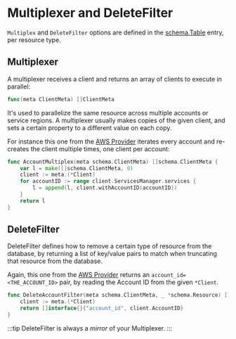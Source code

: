# Multiplexer and DeleteFilter

`Multiplex` and `DeleteFilter` options are defined in the [schema.Table](https://github.com/cloudquery/cq-provider-sdk/blob/main/provider/schema/table.go) entry, per resource type.

## Multiplexer

A multiplexer receives a client and returns an array of clients to execute in parallel:

```go
func(meta ClientMeta) []ClientMeta
```

It's used to parallelize the same resource across multiple accounts or service regions. A multiplexer usually makes copies of the given client, and sets a certain property to a different value on each copy.

For instance this one from the [AWS Provider](https://github.com/cloudquery/cq-provider-aws/blob/main/client/multiplexers.go) iterates every account and re-creates the client multiple times, one client per account:

```go
func AccountMultiplex(meta schema.ClientMeta) []schema.ClientMeta {
	var l = make([]schema.ClientMeta, 0)
	client := meta.(*Client)
	for accountID := range client.ServicesManager.services {
		l = append(l, client.withAccountID(accountID))
	}
	return l
}
```

## DeleteFilter

DeleteFilter defines how to remove a certain type of resource from the database, by returning a list of key/value pairs to match when truncating that resource from the database.

Again, this one from the [AWS Provider](https://github.com/cloudquery/cq-provider-aws/blob/main/client/filters.go) returns an `account_id=<THE_ACCOUNT_ID>` pair, by reading the Account ID from the given `*Client`.

```go
func DeleteAccountFilter(meta schema.ClientMeta, _ *schema.Resource) []interface{} {
	client := meta.(*Client)
	return []interface{}{"account_id", client.AccountID}
}
```

:::tip
DeleteFilter is always a _mirror_ of your Multiplexer.
:::
